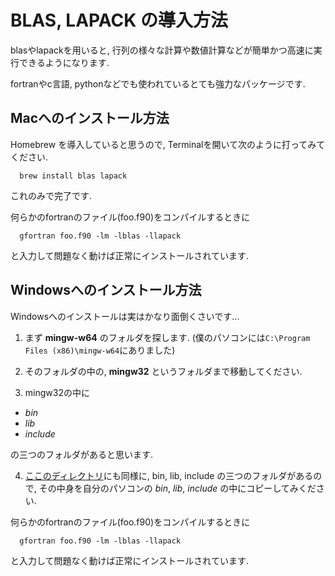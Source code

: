 # BLAS, LAPACK の導入方法

blasやlapackを用いると, 行列の様々な計算や数値計算などが簡単かつ高速に実行できるようになります.

fortranやc言語, pythonなどでも使われているとても強力なパッケージです.

## Macへのインストール方法

Homebrew を導入していると思うので, Terminalを開いて次のように打ってみてください.

```
  brew install blas lapack
```

これのみで完了です.

何らかのfortranのファイル(foo.f90)をコンパイルするときに

```
  gfortran foo.f90 -lm -lblas -llapack
```

と入力して問題なく動けば正常にインストールされています.

## Windowsへのインストール方法

Windowsへのインストールは実はかなり面倒くさいです...

1. まず **mingw-w64** のフォルダを探します. (僕のパソコンには```C:\Program Files (x86)\mingw-w64```にありました)

2. そのフォルダの中の, **mingw32** というフォルダまで移動してください.

3. mingw32の中に
  * *bin*
  * *lib*
  * *include*

  の三つのフォルダがあると思います.

4. [ここのディレクトリ](package_windows/)にも同様に, bin, lib, include の三つのフォルダがあるので, その中身を自分のパソコンの *bin*, *lib*, *include* の中にコピーしてみください.


何らかのfortranのファイル(foo.f90)をコンパイルするときに

```
  gfortran foo.f90 -lm -lblas -llapack
```

と入力して問題なく動けば正常にインストールされています.
